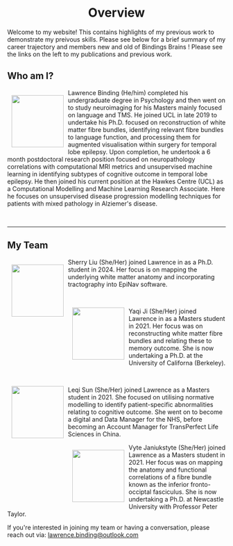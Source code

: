 # Overview

<style>
h1 {text-align: center;}
</style>

Welcome to my website! 
This contains highlights of my previous work to demonstrate my preivous skills. Please see below for a brief summary of my career trajectory and members new and old of Bindings Brains ! Please see the links on the left to my publications and previous work. 

## Who am I?
 <p style="float: left;"><img src="../_static/img/Lawrence.jpg" height="120px" width="120px" style="padding-left: 10px; padding-right: 10px "></p>
    <p>Lawrence Binding (He/him) completed his undergraduate degree in Psychology and then went on to study neuroimaging for his Masters mainly focused on language and TMS. He joined UCL in late 2019 to undertake his Ph.D. focused on reconstruction of white matter fibre bundles, identifying relevant fibre bundles to language function, and processing them for augmented visualisation within surgery for temporal lobe epilepsy.  
    Upon completion, he undertook a 6 month postdoctoral research position focused on neuropathology correlations with computational MRI metrics and unsupervised machine learning in identifying subtypes of cognitive outcome in temporal lobe epilepsy.
    He then joined his current position at the Hawkes Centre (UCL) as a Computational Modelling and Machine Learning Research Associate. Here he focuses on unsupervised disease progression modelling techniques for patients with mixed pathology in Alziemer's disease. </p>
<br>

---

## My Team
 <p style="float: left;"><img src="../_static/img/SherryLiu.jpg" height="120px" width="120px" style="padding-left: 10px; padding-right: 10px "></p>
    <p> Sherry Liu (She/Her) joined Lawrence in as a Ph.D. student in 2024. Her focus is on mapping the underlying white matter anatomy and incorporating tractography into EpiNav software. </p>
<br>

 <p style="float: left;"><img src="../_static/img/YaqiJi.jpg" height="120px" width="120px" style="padding-left: 10px; padding-right: 10px "></p>
    <p> Yaqi Ji (She/Her) joined Lawrence in as a Masters student in 2021. Her focus was on reconstructing white matter fibre bundles and relating these to memory outcome. She is now undertaking a Ph.D. at the University of Californa (Berkeley). </p>
<br>

 <p style="float: left;"><img src="../_static/img/LeqiSun.jpg" height="120px" width="120px" style="padding-left: 10px; padding-right: 10px "></p>
    <p> Leqi Sun (She/Her) joined Lawrence as a Masters student in 2021. She focused on utilising normative modelling to identify patient-specific abnormalities relating to cognitive outcome. She went on to become a digital and Data Manager for the NHS, before becoming an Account Manager for TransPerfect Life Sciences in China. </p>

 <p style="float: left;"><img src="../_static/img/VyteJan.jpg" height="120px" width="120px" style="padding-left: 10px; padding-right: 10px "></p>
    <p> Vyte Janiukstyte (She/Her) joined Lawrence as a Masters student in 2021. Her focus was on mapping the anatomy and functional correlations of a fibre bundle known as the inferior fronto-occiptal fasciculus. She is now undertaking a Ph.D. at Newcastle University with Professor Peter Taylor. </p>

If you're interested in joining my team or having a conversation, please reach out via: lawrence.binding@outlook.com